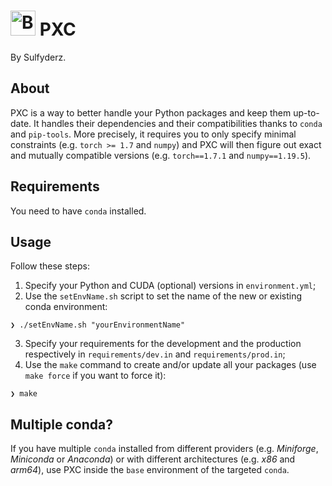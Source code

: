# <img width="40" height="40" src="https://gitlab.com/uploads/-/system/project/avatar/26713933/CondaPipManager.png" alt="Banner"> PXC
By Sulfyderz.

## About
PXC is a way to better handle your Python packages and keep them up-to-date. It handles their dependencies and their compatibilities thanks to `conda` and `pip-tools`. More precisely, it requires you to only specify minimal constraints (e.g. `torch >= 1.7` and `numpy`) and PXC will then figure out exact and mutually compatible versions (e.g. `torch==1.7.1` and `numpy==1.19.5`).

## Requirements
You need to have `conda` installed.

## Usage
Follow these steps:
1. Specify your Python and CUDA (optional) versions in `environment.yml`;
2. Use the `setEnvName.sh` script to set the name of the new or existing conda environment:
```
❯ ./setEnvName.sh "yourEnvironmentName"
```
3. Specify your requirements for the development and the production respectively in `requirements/dev.in` and `requirements/prod.in`;
4. Use the `make` command to create and/or update all your packages (use `make force` if you want to force it):
```
❯ make
```

## Multiple conda?
If you have multiple `conda` installed from different providers (e.g. _Miniforge_, _Miniconda_ or _Anaconda_) or with different architectures (e.g. _x86_ and _arm64_), use PXC inside the `base` environment of the targeted `conda`.
